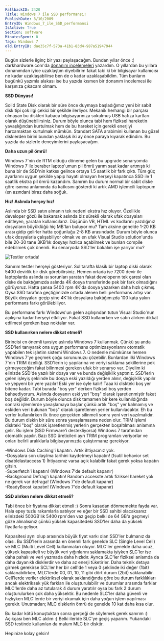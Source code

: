 ```yaml
---
FallbackID: 2420
Title: Windows 7 ile SSD performansı!
PublishDate: 3/10/2009
EntryID: Windows_7_ile_SSD_performansi
IsActive: True
Section: software
MinutesSpent: 0
Tags: Windows 7
old.EntryID: dae35c7f-573a-41b1-83d4-987a51947944
---
```

Bugün sizlerle ilginç bir yazı paylaşacağım. Bundan yıllar önce :)
darkhardware.com'da [donanım
incelemeleri](http://www.darkhardware.com/st.php?u=reviews/asus-52xwriter)
yazardım. O yıllardan bu yıllara donanımdan iyice uzaklaştım diyebilirim
fakat tabi ki bir bilgisayar kullanıcısı ne kadar uzaklaşabilirse ben de
o kadar uzaklaşabildim. Tüm bunların bugünkü yazımla alakası ise bu
yazıda kısmen bir donanım incelemesi ile karşınıza çıkacam olmam.

**SSD Dünyası!**

Solid State Disk olarak bir süre önce duymaya başladığımız yeni bir
sabit disk tipi çok ilgi çekici bir şekilde ilerliyor. Mekanik herhangi
bir parçası olmayan bu diskleri kabaca bilgisayarınıza sokulmuş USB
hafıza kartları olarak düşünebilirsiniz. Durum böyle olunca tabi hem
fiziksel hareketin yavaşlığından kurtulmak hem de bu hareket için
gerekli enerjiyi harcamaktan kurtulmak mümkün. Standart SATA arabimini
kullanan bu güzel disklerden birini bundan yaklaşık iki ay önce paraya
kıyarak edindim. Bu yazıda da sizlerle deneyimlerini paylaşacağım.

**Daha uzun pil ömrü!**

Windows 7'nin de RTM olduğu döneme gelen bu upgrade senaryomda Windows 7
ile beraber laptop'umun pil ömrü yarım saat kadar artmıştı ki buna bir
de SSD'nin katkısı gelince ortaya 1.5 saatlik bir fark çıktı. Tüm güç
ayarlarını uygun şekilde yapıp hayati olmayan herşeyi kapatınca SSD ile
1 saatlik ekstra pil ömrü kazandım. Sanırım bu durum normal bir sabit
diske göre ısınma anlamında da katkısını gösterdi ki artık AMD işlemcili
laptopum (en azından) biraz daha soğuk.

**Hız! Aslında herşey hız!**

Aslında bir SSD satın almanın tek nedeni ekstra hız oluyor. Özellikle
developer gözü ile bakarsak aslında biz sürekli olarak ufak dosyaları
editleyen, yaratan kullanıcılarız. Düşünün VB, HTML vs kodlarını
yazdığınız dosyaların büyüklüğü hiç MB'ları buluyor mu? Tam aksine
genelde 1-20 KB arası gidip gelirler hatta çoğunluğu 2-8 KB arasındadır.
Durum böyle olunca ufak dosyalarla çalışabiliyor olmak ve en ufak Visual
Studio solution'unda bile 20-30 tane 3KB'lık dosyayı hızlıca açabilmek
ve bunları compile edebilmek çok önemli. Bu senaryoda SSD'ler bakalım
işe yarıyor mu?

![Testler
ortada!](media/Windows_7_ile_SSD_performansi/02102009_1.jpg)

Sanırım testler herşeyi gösteriyor. Sol tarafta klasik bir laptop diski
olarak 5400 devirlik bir disk görebilirsiniz. Hemen ortada ise 7200
devir ile laptoplarda aslında ısı sorunları yaratan fakat developerın
tek çaresi olan diske de baktığımızda aslında 4K dosya transferinde pek
bir fark olmadığını görüyoruz. Hatta şansa 5400 rpm 4K'da dosya yazarken
daha hızlı çıkmış. Oysa SSD tarafına geçtiğimizde ortada alenen belli
performans artışı var. Büyük dosyaları geçip yine 4K'lık dosyalara
baktığımızda 100 kata yakın performans farkı görülebiliyor.

Bu performans farkı Windows'un gelen açılışından tutun Visual Studio'nun
açılışına kadar herşeyi etkiliyor. Fakat SSD kullanırken ve satın
alırken dikkat edilmesi gereken bazı noktalar var.

**SSD kullanırken nelere dikkat etmeli?**

Birincisi en önemli tavsiye aslında Windows 7 kullanmak. Çünkü şu anda
SSD'leri tanıyarak ona uygun performans optimizasyonlarını otomatik
yapabilen tek işletim sistemi Windows 7. O nedenle mümkünse hemen
Windows 7'ye geçmek çoğu sorununuzu çözebilir. Bunlardan ilki Windows
7'nin TRIM özelliği. SSD'lerin iç yapılarına ve veriyi saklama
şekillerine pek girmeyeceğim fakat bilinmesi gereken ufak bir senaryo
var. Diyelim ki elinizde SSD'de yazılı bir dosya var ve bunda değişiklik
yaptınız. SSD'lerin gelen işleyiş şeklinde bu dosya eski yazıldığı
yerden alınır, değişiklik yapılır ve yepyeni bir yere yazılır! Eski yer
ise öyle kalır! Taaa ki diskteki boş yer bitene kadar. Tabi burada "boş
yer" derken fiziksel boş yerden bahsediyorum. Aslında dosyanın eski yeri
"boş" olarak işaretlenmiştir fakat boş değildir. Durum böyle olunca disk
tamamen bir kere kullanıldığında sonraki işlemlerde yavaşlamaya başlar
çünkü artık "boş" yer kalmamış ve eskiden veri bulunan "boş" olarak
işaretlenen yerler kullanılacaktır. Eh bu yerler kullanılırken ilk önce
gerçekten silinmeli sonra yeni veri yazılmalıdır. Bu durum diskin bir
süre sonra yavaşlamasına neden olur. TRIM işlemi diskteki "boş" olarak
işaretlenmiş yerlerin gerçekten boşaltılması anlamına gelir. Bu işlem
(SSD Firmware'i destekliyorsa) Windows 7 tarafından otomatik yapılır.
Bazı SSD üreticileri ayrı TRIM programları veriyorlar ve onları belirli
aralıklarla bilgisayarınızda çalıştırmanız gerekiyor.

-Windows Disk Caching'i kapatın. Artık ihtiyacınız yok.\
-Dosyalara son ulaşılma tarihini kaydetmeyi kapatın! (fsutil behavior
set disablelastaccess 1) İhtiyacınız varsa açık kalabilir fakat gerek
yoksa kapatın gitsin.\
-Superfetch'i kapatın! (Windows 7'de default kapanır)\
-Background Defrag'ı kapatın! Random accesste artık fiziksel hareket yok
ne gerek var defraga! (Windows 7'de default kapanır)\
-ReadyBoost kapatın! (Windows 7'de default kapanır)

**SSD alırken nelere dikkat etmeli?**

Tabi önce bir fiyatına dikkat etmeli :) Sonra kasadan dönmemekte fayda
var. Hala epey tuzlu rakamlarla satılıyor ve eğer bir SSD sahibi
olacaksanız elinizdeki 500GB'lık 5400 rpm'den vaz geçip belki de 64 GB'a
geçmeyi göze almalısınız çünkü yüksek kapasitedeki SSD'ler daha da
yüksek fiyatlarla geliyor.

Kapasitesi aynı olup arasında büyük fiyat varkı olan SSD'ler bulmanız da
olası. Bu SSD'lerin arasında en önemli fark genelde SLC (Single Level
Cell) ve MLC (Multi Level Cell) kullanmaları oluyor. MLC'ler genelde
daha ucuz, yüksek kapasiteli ve büyük veri yığınlarını saklamakta
iyiyken SLC'ler ise daha pahalı ve veri yazmada daha hızlıdır. Ayrıca
SLC'ler fiziksel anlamda da daha dayanıklı disklerdir ve daha az enerji
tüketirler. Daha teknik detaya girmek gerekirse SCL'ler her bir cell'de
1 veya 0 şeklinde iki değer (1bit) saklanabilirken, MLC'lerde 00, 01,
10, 11 gibi dört durum (2bit) saklanabilir. Cell'lerde veriler
elektriksel olarak saklandığında göre bu durum farklılıkları ancak
elektriksek yük farkları ile oluşturulabilir ve durumlar arasında
farklar MLC'lerde daha az tutularak 4 durum yaratılır oysa bu fark 2
durum oluşturulurken çok daha yüksektir. Bu nedenle SLC'ler daha güvenli
ve hızlıyken MLC'lerde bir veriyi okumak için daha yoğun işlem yapılması
gerekir. Unutmadan; MLC disklerin ömrü de genelde 10 kat daha kısa olur.

Bu kadar kötü konuştuktan sonra gerçeği de söylemek gerek sanırım :)
Açıkçası ben MLC aldım :) Belki ileride SLC'ye geçiş yaparım. Yukarıdaki
SSD testinde kullanılan da malum MLC bir disktir.

Hepinize kolay gelsin!


